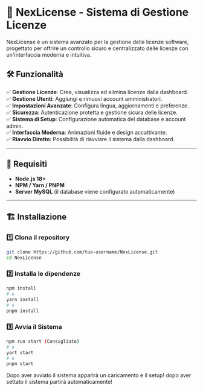 # 🚀 NexLicense - Sistema di Gestione Licenze  

NexLicense è un sistema avanzato per la gestione delle licenze software, progettato per offrire un controllo sicuro e centralizzato delle licenze con un'interfaccia moderna e intuitiva.  

## 🛠️ Funzionalità  

✅ **Gestione Licenze**: Crea, visualizza ed elimina licenze dalla dashboard.  
✅ **Gestione Utenti**: Aggiungi e rimuovi account amministratori.  
✅ **Impostazioni Avanzate**: Configura lingua, aggiornamenti e preferenze.  
✅ **Sicurezza**: Autenticazione protetta e gestione sicura delle licenze.  
✅ **Sistema di Setup**: Configurazione automatica del database e account admin.  
✅ **Interfaccia Moderna**: Animazioni fluide e design accattivante.  
✅ **Riavvio Diretto**: Possibilità di riavviare il sistema dalla dashboard.  

---

## 📌 Requisiti  

- **Node.js 18+**  
- **NPM / Yarn / PNPM**  
- **Server MySQL** (il database viene configurato automaticamente)  

---

## 🏗️ Installazione  

### 1️⃣ **Clona il repository**  

```bash
git clone https://github.com/tuo-username/NexLicense.git
cd NexLicense
```

### 2️⃣ **Installa le dipendenze**

```bash
npm install
# o
yarn install
# o
pnpm install
```
### 3️⃣ **Avvia il Sistema**
```bash
npm run start (Consigliato)
# o
yart start
# o
pnpm start
```
Dopo aver avviato il sistema apparirà un caricamento e il setup! dopo aver settato il sistema partirà automaticamente!

